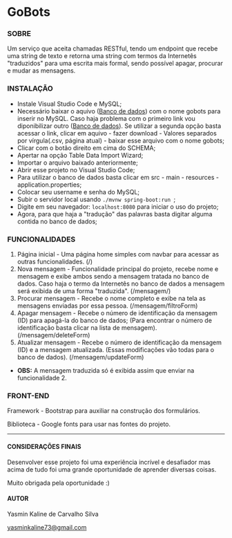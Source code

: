# GoBots

### SOBRE
Um serviço que aceita chamadas RESTful, tendo um endpoint que recebe uma string de texto e retorna uma string com termos da Internetês "traduzidos" para uma escrita mais formal, sendo possível apagar, procurar e mudar as mensagens.

### INSTALAÇÃO
- Instale Visual Studio Code e MySQL;
- Necessário baixar o aquivo ([Banco de dados](https://github.com/Ka1ine/GoBots/blob/master/gobots.csv)) com o nome gobots para inserir no MySQL. Caso haja problema com o primeiro link vou diponibilizar outro ([Banco de dados](https://docs.google.com/spreadsheets/d/1ToMbZGrRzlv3CZDxSa0AoDLpaPJKvKFW3t-cHzBYBpY/edit?usp=sharing)). Se utilizar a segunda opção basta acessar o link, clicar em aquivo - fazer download - Valores separados por vírgula(.csv, página atual) - baixar esse arquivo com o nome gobots;
- Clicar com o botão direito em cima do SCHEMA; 
- Apertar na opção Table Data Import Wizard; 
- Importar o arquivo baixado anteriormente;
- Abrir esse projeto no Visual Studio Code;
- Para utilizar o banco de dados basta clicar em src - main - resources - application.properties;
- Colocar seu username e senha do MySQL;
- Subir o servidor local usando `./mvnw spring-boot:run `;
- Digite em seu navegador: `localhost:8080` para iniciar o uso do projeto; 
- Agora, para que haja a "tradução" das palavras basta digitar alguma contida no banco de dados;

### FUNCIONALIDADES 

1. Página inicial - Uma página home simples com navbar para acessar as outras funcionalidades. (/)
2. Nova mensagem - Funcionalidade principal do projeto, recebe nome e mensagem e exibe ambos sendo a mensagem tratada no banco de dados. Caso haja o termo da Internetês no banco de dados a mensagem será exibida de uma forma "traduzida". (/mensagem/)
3. Procurar mensagem - Recebe o nome completo e exibe na tela as mensagens enviadas por essa pessoa. (/mensagem/filtroForm)
4. Apagar mensagem - Recebe o número de identificação da mensagem (ID) para apagá-la do banco de dados; (Para encontrar o número de identificação basta clicar na lista de mensagem). (/mensagem/deleteForm)
5. Atualizar mensagem - Recebe o número de identificação da mensagem (ID) e a mensagem atualizada. (Essas modificações vão todas para o banco de dados). (/mensagem/updateForm)
- **OBS:** A mensagem traduzida só é exibida assim que enviar na funcionalidade 2.

### FRONT-END
Framework - Bootstrap para auxiliar na construção dos formulários.
>
Biblioteca - Google fonts para usar nas fontes do projeto.

----------------------------
#### CONSIDERAÇÕES FINAIS
Desenvolver esse projeto foi uma experiência incrível e desafiador mas acima de tudo foi uma grande oportunidade de aprender diversas coisas.
>
Muito obrigada pela oportunidade :)


#### AUTOR
Yasmin Kaline de Carvalho  Silva
>
yasminkaline73@gmail.com

